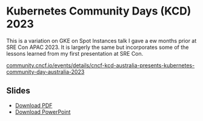 # Kubernetes Community Days (KCD) 2023

This is a variation on GKE on Spot Instances talk I gave a ew months prior at SRE Con APAC 2023. It is largerly the same but incorporates some of the lessons learned from my first presentation at SRE Con.

[community.cncf.io/events/details/cncf-kcd-australia-presents-kubernetes-community-day-australia-2023](https://community.cncf.io/events/details/cncf-kcd-australia-presents-kubernetes-community-day-australia-2023/)

## Slides

- [Download PDF](./Managing_Kubernetes_Clusters_on_Spot_Instances.pdf)
- [Download PowerPoint](./Managing_Kubernetes_Clusters_on_Spot_Instances.pptx)